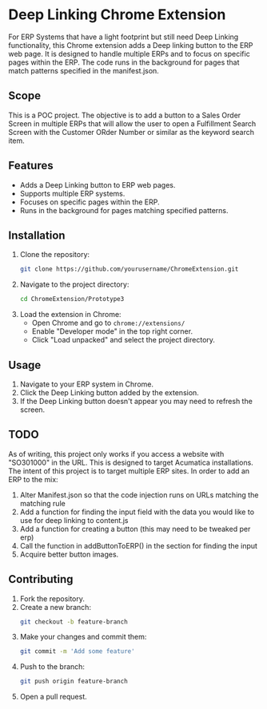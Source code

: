 # Deep Linking Chrome Extension
For ERP Systems that have a light footprint but still need Deep Linking functionality, this Chrome extension adds a Deep linking button to the ERP web page.  It is designed to handle multiple ERPs and to focus on specific pages within the ERP.  The code runs in the background for pages that match patterns specified in the manifest.json.  

## Scope
This is a POC project.  The objective is to add a button to a Sales Order Screen in multiple ERPs that will allow the user to open a Fulfillment Search Screen with the Customer ORder Number or similar as the keyword search item.

## Features

- Adds a Deep Linking button to ERP web pages.
- Supports multiple ERP systems.
- Focuses on specific pages within the ERP.
- Runs in the background for pages matching specified patterns.

## Installation

1. Clone the repository:
    ```sh
    git clone https://github.com/yourusername/ChromeExtension.git
    ```
2. Navigate to the project directory:
    ```sh
    cd ChromeExtension/Prototype3
    ```
3. Load the extension in Chrome:
    - Open Chrome and go to `chrome://extensions/`
    - Enable "Developer mode" in the top right corner.
    - Click "Load unpacked" and select the project directory.

## Usage

1. Navigate to your ERP system in Chrome.
2. Click the Deep Linking button added by the extension.
3. If the Deep Linking button doesn't appear you may need to refresh the screen.

## TODO
As of writing, this project only works if you access a website with "SO301000" in the URL.  This is designed to target Acumatica installations.  The intent of this
project is to target multiple ERP sites.  In order to add an ERP to the mix:
1. Alter Manifest.json so that the code injection runs on URLs matching the matching rule
2. Add a function for finding the input field with the data you would like to use for deep linking to content.js
3. Add a function for creating a button (this may need to be tweaked per erp)
3. Call the function in addButtonToERP() in the section for finding the input
4. Acquire better button images.

## Contributing

1. Fork the repository.
2. Create a new branch:
    ```sh
    git checkout -b feature-branch
    ```
3. Make your changes and commit them:
    ```sh
    git commit -m 'Add some feature'
    ```
4. Push to the branch:
    ```sh
    git push origin feature-branch
    ```
5. Open a pull request.


